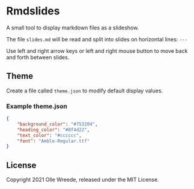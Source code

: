 # Rmdslides

A small tool to display markdown files as a slideshow.

The file `slides.md` will be read and split into slides on
horizontal lines: `---`

Use left and right arrow keys or left and right mouse button to move
back and forth between slides.

## Theme

Create a file called `theme.json` to modify default display values.

### Example theme.json

```json
{
    "background_color": "#753204",
    "heading_color": "#8f4d22",
    "text_color": "#cccccc",
    "font": "Amble-Regular.ttf"
}
```

## License

Copyright 2021 Olle Wreede, released under the MIT License.
